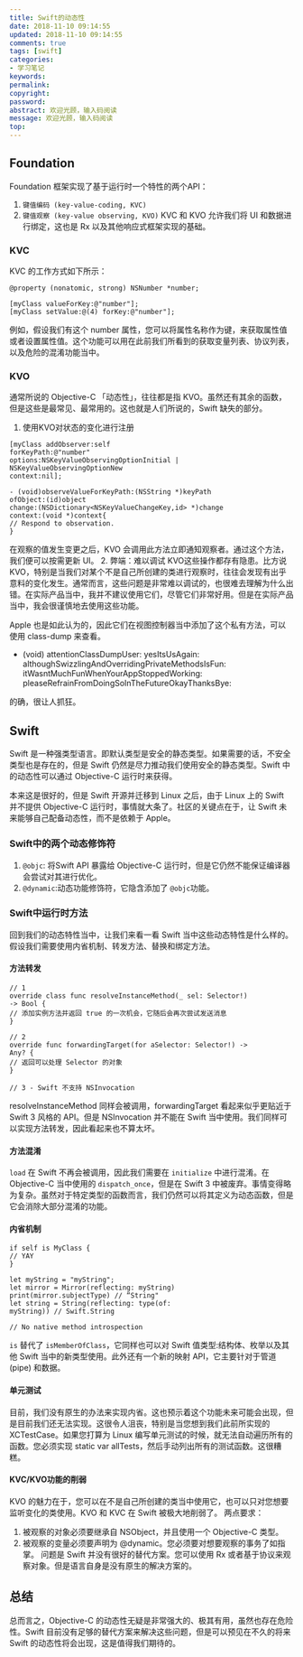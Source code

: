 ```yaml
---
title: Swift的动态性
date: 2018-11-10 09:14:55
updated: 2018-11-10 09:14:55
comments: true
tags: [swift]
categories:
- 学习笔记
keywords: 
permalink: 
copyright: 
password: 
abstract: 欢迎光顾，输入码阅读
message: 欢迎光顾，输入码阅读
top:   
---
```


## Foundation

Foundation 框架实现了基于运行时一个特性的两个API：
1. `键值编码 (key-value-coding, KVC) `
2. `键值观察 (key-value observing, KVO)`
KVC 和 KVO 允许我们将 UI 和数据进行绑定，这也是 Rx 以及其他响应式框架实现的基础。
### KVC
KVC 的工作方式如下所示：
```objc
@property (nonatomic, strong) NSNumber *number;

[myClass valueForKey:@"number"];
[myClass setValue:@(4) forKey:@"number"];
```
例如，假设我们有这个 number 属性，您可以将属性名称作为键，来获取属性值或者设置属性值。这个功能可以用在此前我们所看到的获取变量列表、协议列表，以及危险的混淆功能当中。
### KVO
通常所说的 Objective-C 「动态性」，往往都是指 KVO。虽然还有其余的函数，但是这些是最常见、最常用的。这也就是人们所说的，Swift 缺失的部分。
1. 使用KVO对状态的变化进行注册
```objc
[myClass addObserver:self
forKeyPath:@"number"
options:NSKeyValueObservingOptionInitial | NSKeyValueObservingOptionNew
context:nil];

- (void)observeValueForKeyPath:(NSString *)keyPath
ofObject:(id)object
change:(NSDictionary<NSKeyValueChangeKey,id> *)change
context:(void *)context{
// Respond to observation.
}
```
在观察的值发生变更之后，KVO 会调用此方法立即通知观察者。通过这个方法，我们便可以按需更新 UI。
2. 弊端：难以调试
KVO这些操作都存有隐患。比方说 KVO，特别是当我们对某个不是自己所创建的类进行观察时，往往会发现有出乎意料的变化发生。通常而言，这些问题是非常难以调试的，也很难去理解为什么出错。在实际产品当中，我并不建议使用它们，尽管它们非常好用。但是在实际产品当中，我会很谨慎地去使用这些功能。

Apple 也是如此认为的，因此它们在视图控制器当中添加了这个私有方法，可以使用 class-dump 来查看。

+ (void)                   attentionClassDumpUser:
yesItsUsAgain:
althoughSwizzlingAndOverridingPrivateMethodsIsFun:
itWasntMuchFunWhenYourAppStoppedWorking:
pleaseRefrainFromDoingSoInTheFutureOkayThanksBye:

的确，很让人抓狂。

## Swift

Swift 是一种强类型语言。即默认类型是安全的静态类型。如果需要的话，不安全类型也是存在的，但是 Swift 仍然是尽力推动我们使用安全的静态类型。Swift 中的动态性可以通过 Objective-C 运行时来获得。

本来这是很好的，但是 Swift 开源并迁移到 Linux 之后，由于 Linux 上的 Swift 并不提供 Objective-C 运行时，事情就大条了。社区的关键点在于，让 Swift 未来能够自己配备动态性，而不是依赖于 Apple。
### Swift中的两个动态修饰符
1. `@objc`: 将Swift API 暴露给 Objective-C 运行时，但是它仍然不能保证编译器会尝试对其进行优化。
2. `@dynamic`:动态功能修饰符，它隐含添加了 `@objc`功能。

### Swift中运行时方法
回到我们的动态特性当中，让我们来看一看 Swift 当中这些动态特性是什么样的。假设我们需要使用内省机制、转发方法、替换和绑定方法。
#### 方法转发
```objc
// 1
override class func resolveInstanceMethod(_ sel: Selector!)
-> Bool {
// 添加实例方法并返回 true 的一次机会，它随后会再次尝试发送消息
}

// 2
override func forwardingTarget(for aSelector: Selector!) ->
Any? {
// 返回可以处理 Selector 的对象
}

// 3 - Swift 不支持 NSInvocation
```
resolveInstanceMethod 同样会被调用，forwardingTarget 看起来似乎更贴近于 Swift 3 风格的 API。但是 NSInvocation 并不能在 Swift 当中使用。我们同样可以实现方法转发，因此看起来也不算太坏。
#### 方法混淆
`load` 在 Swift 不再会被调用，因此我们需要在 `initialize` 中进行混淆。在 Objective-C 当中使用的 `dispatch_once`，但是在 Swift 3 中被废弃。事情变得略为复杂。虽然对于特定类型的函数而言，我们仍然可以将其定义为动态函数，但是它会消除大部分混淆的功能。

#### 内省机制
```
if self is MyClass {
// YAY
}

let myString = "myString";
let mirror = Mirror(reflecting: myString)
print(mirror.subjectType) // “String"
let string = String(reflecting: type(of:
myString)) // Swift.String

// No native method introspection
```
`is` 替代了 `isMemberOfClass`，它同样也可以对 Swift 值类型:结构体、枚举以及其他 Swift 当中的新类型使用。此外还有一个新的映射 API，它主要针对于管道 (pipe) 和数据。
#### 单元测试
目前，我们没有原生的办法来实现内省。这也预示着这个功能未来可能会出现，但是目前我们还无法实现。这很令人沮丧，特别是当您想到我们此前所实现的 XCTestCase。如果您打算为 Linux 编写单元测试的时候，就无法自动遍历所有的函数。您必须实现 static var allTests，然后手动列出所有的测试函数。这很糟糕。

#### KVC/KVO功能的削弱
KVO 的魅力在于，您可以在不是自己所创建的类当中使用它，也可以只对您想要监听变化的类使用。KVO 和 KVC 在 Swift 被极大地削弱了。
两点要求：
1. 被观察的对象必须要继承自 NSObject，并且使用一个 Objective-C 类型。
2. 被观察的变量必须要声明为 @dynamic。您必须要对想要观察的事务了如指掌。
问题是 Swift 并没有很好的替代方案。您可以使用 Rx 或者基于协议来观察对象。但是语言自身是没有原生的解决方案的。

## 总结
总而言之，Objective-C 的动态性无疑是非常强大的、极其有用，虽然也存在危险性。Swift 目前没有足够的替代方案来解决这些问题，但是可以预见在不久的将来 Swift 的动态性将会出现，这是值得我们期待的。
